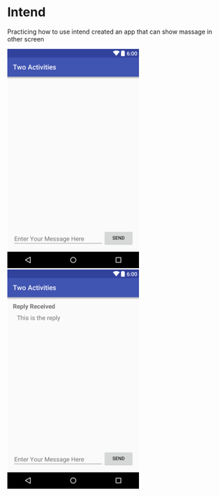 # Intend
Practicing how to use intend 
created an app that can show massage in other screen 

<img src="img/screen2.png" width="300" height="500">  <img src="img/screen1.png" width="300" height="500">
